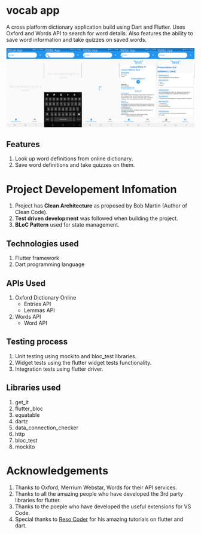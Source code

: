 # vocab app

A cross platform dictionary application build using Dart and Flutter. Uses Oxford and Words API to search for word details. Also features the ability to save word information and take quizzes on saved words.

![App Screen Shots](app_demo/app_picture_2.png)

## Features
1. Look up word definitions from online dictionary.
2. Save word definitions and take quizzes on them.

# Project Developement Infomation
1. Project has **Clean Architecture** as proposed by Bob Martin (Author of Clean Code). 
2. **Test driven development** was followed when building the project.
3. **BLoC Pattern** used for state management.

## Technologies used
1. Flutter framework
2. Dart programming language

## APIs Used
1. Oxford Dictionary Online
    * Entries API
    * Lemmas API
2. Words API
    * Word API

## Testing process
1. Unit testing using mockito and bloc_test libraries.
2. Widget tests using the flutter widget tests functionality.
3. Integration tests using flutter driver.

## Libraries used
1. get_it
2. flutter_bloc
3. equatable
4. dartz
5. data_connection_checker
6. http
7. bloc_test
8. mockito

# Acknowledgements
1. Thanks to Oxford, Merrium Webstar, Words for their API services.
2. Thanks to all the amazing people who have developed the 3rd party libraries for flutter.
3. Thanks to the poeple who have developed the useful extensions for VS Code.
4. Special thanks to [Reso Coder](https://github.com/ResoCoder) for his amazing tutorials on flutter and dart. 